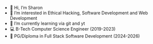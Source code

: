 - 👋 Hi, I’m Sharon
- 👀 I’m interested in Ethical Hacking, Software Development and Web Development
- 🌱 I’m currently learning via git and yt
- 💻 B-Tech Computer Science Engineer (2019-2023)
- 📖 PG/Diploma in Full Stack Software Development (2024-2026)


<!---
shxrxx/shxrxx is a ✨ special ✨ repository because its `README.md` (this file) appears on your GitHub profile.
You can click the Preview link to take a look at your changes.
--->
